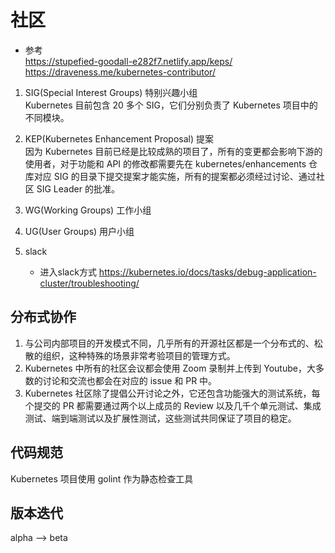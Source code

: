 # 社区
- 参考  
https://stupefied-goodall-e282f7.netlify.app/keps/  
https://draveness.me/kubernetes-contributor/

1. SIG(Special Interest Groups) 特别兴趣小组  
Kubernetes 目前包含 20 多个 SIG，它们分别负责了 Kubernetes 项目中的不同模块。

2. KEP(Kubernetes Enhancement Proposal) 提案  
因为 Kubernetes 目前已经是比较成熟的项目了，所有的变更都会影响下游的使用者，对于功能和 API 的修改都需要先在 kubernetes/enhancements 仓库对应 SIG 的目录下提交提案才能实施，所有的提案都必须经过讨论、通过社区 SIG Leader 的批准。

4. WG(Working Groups) 工作小组

5. UG(User Groups) 用户小组

6. slack
    - 进入slack方式 https://kubernetes.io/docs/tasks/debug-application-cluster/troubleshooting/
## 分布式协作
1. 与公司内部项目的开发模式不同，几乎所有的开源社区都是一个分布式的、松散的组织，这种特殊的场景非常考验项目的管理方式。
2. Kubernetes 中所有的社区会议都会使用 Zoom 录制并上传到 Youtube，大多数的讨论和交流也都会在对应的 issue 和 PR 中。
3. Kubernetes 社区除了提倡公开讨论之外，它还包含功能强大的测试系统，每个提交的 PR 都需要通过两个以上成员的 Review 以及几千个单元测试、集成测试、端到端测试以及扩展性测试，这些测试共同保证了项目的稳定。

## 代码规范
Kubernetes 项目使用 golint 作为静态检查工具

## 版本迭代
alpha --> beta